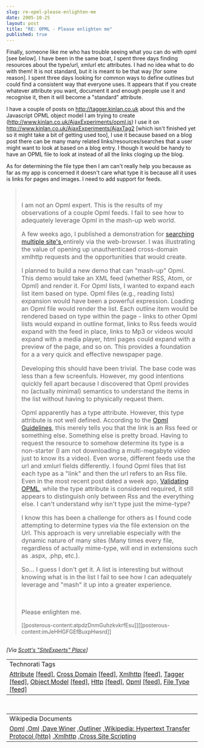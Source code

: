 ```yaml
---
slug: re-opml-please-enlighten-me
date: 2005-10-25
layout: post
title: "RE: OPML - Please enlighten me"
published: true
---
```

Finally, someone like me who has trouble seeing what you can do with opml [see below].  I have been in the same boat, I spent three days finding resources about the type/url, xmlurl etc attributes.  I had no idea what to do with them!  It is not standard, but it is meant to be that way [for some reason].  I spent three days looking for common ways to define outlines but could find a consistent way that everyone uses.  It appears that if you create whatever attribute you want, document it and enough people use it and recognise it, then it will become a "standard" attribute.<p />I have a couple of posts on <a href="http://tagger.kinlan.co.uk">http://tagger.kinlan.co.uk</a> about this and the Javascript OPML object model I am trying to create (<a href="http://www.kinlan.co.uk/AjaxExperiments/opml.js">http://www.kinlan.co.uk/AjaxExperiments/opml.js</a>)  I use it on<a href="http://www.kinlan.co.uk/AjaxExperiments/AjaxTag2"> <a href="http://www.kinlan.co.uk/AjaxExperiments/AjaxTag2">http://www.kinlan.co.uk/AjaxExperiments/AjaxTag2</a></a> [which isn't finished yet so it might take a bit of getting used too],  I use it because based on a blog post there can be many many related links/resources/searches that a user might want to look at based on a blog entry.  I though it would be handy to have an OPML file to look at instead of all the links cloging up the blog.<p />As for determining the file type then I am can't really help you because as far as my app is concerned it doesn't care what type it is because all it uses is links for pages and images.  I need to add support for feeds.<p /><blockquote>
<div><div style="font-size: 115%;">
<br /><p>I am not an Opml expert. This is the results of my observations of a couple Opml feeds. I fail to see how to adequately leverage Opml in the mash-up web world. <br /></p>
<p>A few weeks ago, I published a demonstration for <a href="http://spaces.msn.com/members/siteexperts/Blog/cns!1pNcL8JwTfkkjv4gg6LkVCpw!2332.entry" target="_blank">searching multiple site's </a>entirely via the web-browser. I was illustrating the value of opening up unauthenticaed cross-domain xmlhttp requests and the opportunities that would create. <br /></p>
<p>I planned to build a new demo that can "mash-up" Opml. This demo would take an XML feed (whether RSS, Atom, or Opml) and render it. For Opml lists, I wanted to expand each list item based on type. Opml files (e.g., reading lists) expansion would have been a powerful expression. Loading an Opml file would render the list. Each outline item would be rendered based on type within the page - links to other Opml lists would expand in outline format, links to Rss feeds would expand with the feed in place, links to Mp3 or videos would expand with a media player, html pages could expand with a preview of the page, and so on. This provides a foundation for a a very quick and effective newspaper page. <br /></p>
<p>Developing this should have been trivial. The base code was less than a few screenfuls. However, my good intentions quickly fell apart because I discovered that Opml provides no (actually minimal) semantics to understand the items in the list without having to physically request them. <br /></p>
<p>Opml apparently has a type attribute. However, this type attribute is not well defined. According to the <a href="http://feeds.scripting.com/powerOpmlGuidelines" target="_blank">Opml Guidelines</a>, this merely tells you that the link is an Rss feed or something else. Something else is pretty broad. Having to request the resource to somehow determine its type is a non-starter (I am not downloading a multi-megabyte video just to know its a video). Even worse, different feeds use the url and xmlurl fields differently. I found Opml files that list each type as a "link" and then the url refers to an Rss file.  Even in the most recent post dated a week ago, <a href="http://www.opml.org/guidelinesForValidation" target="_blank">Validating OPML</a>, while the type attribute is considered required, it still appears to distinguish only between Rss and the everything else. I can't understand why isn't type just the mime-type? <br /></p>
<p>I know this has been a challenge for others as I found code attempting to determine types via the file extension on the Url. This approach is very unreliable especially with the dynamic nature of many sites (Many times every file, regardless of actually mime-type, will end in extensions such as .aspx, .php, etc.). <br /></p>
<p>So... I guess I don't get it. A list is interesting but without knowing what is in the list I fail to see how I can adequately leverage and "mash" it up into a greater experience. </p>
<br /><p>Please enlighten me.</p>
</div></div>
[[posterous-content:atpdzDnmGuhzkvkrfEsu]][[posterous-content:imJeHHGFGEfBuxpHwsrd]]
</blockquote><br /><i>[Via <a href="http://spaces.msn.com/members/siteexperts/Blog/cns!1pNcL8JwTfkkjv4gg6LkVCpw!2577.entry">Scott's "SiteExperts" Place</a>]</i><p /><table class="TechnoratiHead TagHeader">
<tr><td>Technorati Tags</td></tr>
<tr class="Technorati"><td>
<a href="http://www.technorati.com/tag/Attribute" class="Tag" rel="tag">Attribute</a> <a href="http://feeds.technorati.com/feed/posts/tag/Attribute" class="Tag">[feed]</a>, <a href="http://www.technorati.com/tag/Cross%20Domain" class="Tag" rel="tag">Cross Domain</a> <a href="http://feeds.technorati.com/feed/posts/tag/Cross%20Domain" class="Tag">[feed]</a>, <a href="http://www.technorati.com/tag/Xmlhttp" class="Tag" rel="tag">Xmlhttp</a> <a href="http://feeds.technorati.com/feed/posts/tag/Xmlhttp" class="Tag">[feed]</a>, <a href="http://www.technorati.com/tag/Tagger" class="Tag" rel="tag">Tagger</a> <a href="http://feeds.technorati.com/feed/posts/tag/Tagger" class="Tag">[feed]</a>, <a href="http://www.technorati.com/tag/Object%20Model" class="Tag" rel="tag">Object Model</a> <a href="http://feeds.technorati.com/feed/posts/tag/Object%20Model" class="Tag">[feed]</a>, <a href="http://www.technorati.com/tag/Http" class="Tag" rel="tag">Http</a> <a href="http://feeds.technorati.com/feed/posts/tag/Http" class="Tag">[feed]</a>, <a href="http://www.technorati.com/tag/Opml" class="Tag" rel="tag">Opml</a> <a href="http://feeds.technorati.com/feed/posts/tag/Opml" class="Tag">[feed]</a>, <a href="http://www.technorati.com/tag/File%20Type" class="Tag" rel="tag">File Type</a> <a href="http://feeds.technorati.com/feed/posts/tag/File%20Type" class="Tag">[feed]</a>
</td></tr>
</table><br /><table class="TechnoratiHead TagHeader">
<tr><td>Wikipedia Documents</td></tr>
<tr class="Technorati"><td>
<a href="http://en.wikipedia.org/wiki/OPML">Opml</a> ,<a href="http://en.wikipedia.org/wiki/OML">Oml</a> ,<a href="http://en.wikipedia.org/wiki/Dave_Winer">Dave Winer</a> ,<a href="http://en.wikipedia.org/wiki/Outliner">Outliner</a> ,<a href="http://en.wikipedia.org/wiki/HTTP">Wikipedia: Hypertext Transfer Protocol (http)</a> ,<a href="http://en.wikipedia.org/wiki/XMLHttpRequest">Xmlhttp</a> ,<a href="http://en.wikipedia.org/wiki/Cross-site_scripting">Cross Site Scripting</a>
</td></tr>
</table><div class="blogger-post-footer"><img class="posterous_download_image" src="https://blogger.googleusercontent.com/tracker/8109338-113027271734293702?l=www.kinlan.co.uk%2Findex.html" height="1" alt="" width="1" /></div>

